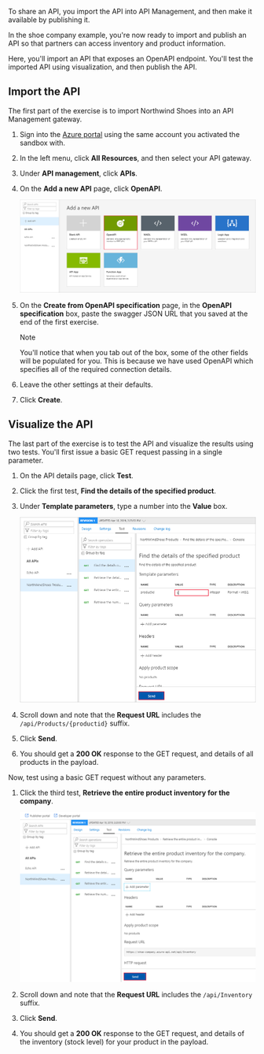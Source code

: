 To share an API, you import the API into API Management, and then make it available by publishing it.

In the shoe company example, you're now ready to import and publish an API so that partners can access inventory and product information. 

Here, you'll import an API that exposes an OpenAPI endpoint. You'll test the imported API using visualization, and then publish the API.

## Import the API

The first part of the exercise is to import Northwind Shoes into an API Management gateway.

1. Sign into the [Azure portal](https://portal.azure.com/learn.docs.microsoft.com?azure-portal=true) using the same account you activated the sandbox with.
1. In the left menu, click **All Resources**, and then select your API gateway.
1. Under **API management**, click **APIs**.
1. On the **Add a new API** page, click **OpenAPI**.

   ![Add a new API](../media/5-import-open-api.png)
1. On the **Create from OpenAPI specification** page, in the **OpenAPI specification** box, paste the swagger JSON URL that you saved at the end of the first exercise.
   > [!NOTE]
   > You'll notice that when you tab out of the box, some of the other fields will be populated for you. This is because we have used OpenAPI which specifies all of the required connection details.
1. Leave the other settings at their defaults.
1. Click **Create**.

## Visualize the API

The last part of the exercise is to test the API and visualize the results using two tests. You'll first issue a basic GET request passing in a single parameter.

1. On the API details page, click **Test**.
1. Click the first test, **Find the details of the specified product**.
1. Under **Template parameters**, type a number into the **Value** box.

   ![GET request with parameter](../media/5-test-with-param.png)
1. Scroll down and note that the **Request URL** includes the `/api/Products/{productid}` suffix.
1. Click **Send**. 
1. You should get a **200 OK** response to the GET request, and details of all products in the payload.


Now, test using a basic GET request without any parameters.

1. Click the third test, **Retrieve the entire product inventory for the company**.

   ![GET request without parameter](../media/5-test-without-param.png)
1. Scroll down and note that the **Request URL** includes the `/api/Inventory` suffix.
1. Click **Send**.
1. You should get a **200 OK** response to the GET request, and details of the inventory (stock level) for your product in the payload.
